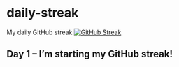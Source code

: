 # daily-streak
My daily GitHub streak
[![GitHub Streak](https://github-readme-streak-stats.herokuapp.com?user=ZeyadM77)](https://git.io/streak-stats)

## Day 1 – I’m starting my GitHub streak!
